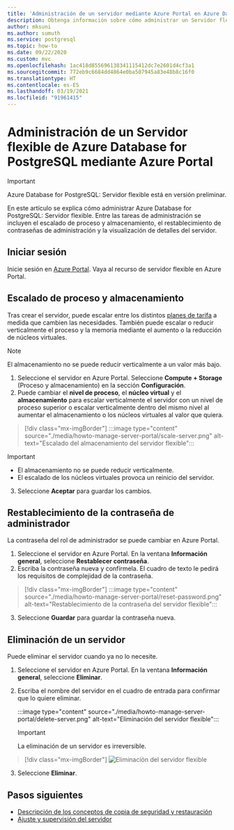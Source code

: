 ```yaml
---
title: 'Administración de un servidor mediante Azure Portal en Azure Database for PostgreSQL: Servidor flexible'
description: Obtenga información sobre cómo administrar un Servidor flexible de Azure Database for PostgreSQL desde Azure Portal.
author: mksuni
ms.author: sumuth
ms.service: postgresql
ms.topic: how-to
ms.date: 09/22/2020
ms.custom: mvc
ms.openlocfilehash: 1ac418d855696138341115412dc7e2601d4cf3a1
ms.sourcegitcommit: 772eb9c6684dd4864e0ba507945a83e48b8c16f0
ms.translationtype: HT
ms.contentlocale: es-ES
ms.lasthandoff: 03/19/2021
ms.locfileid: "91961415"
---
```

# <a name="manage-an-azure-database-for-postgresql---flexible-server-using-the-azure-portal"></a>Administración de un Servidor flexible de Azure Database for PostgreSQL mediante Azure Portal

> [!IMPORTANT]
> Azure Database for PostgreSQL: Servidor flexible está en versión preliminar.

En este artículo se explica cómo administrar Azure Database for PostgreSQL: Servidor flexible. Entre las tareas de administración se incluyen el escalado de proceso y almacenamiento, el restablecimiento de contraseñas de administración y la visualización de detalles del servidor.

## <a name="sign-in"></a>Iniciar sesión

Inicie sesión en [Azure Portal](https://portal.azure.com). Vaya al recurso de servidor flexible en Azure Portal.

## <a name="scale-compute-and-storage"></a>Escalado de proceso y almacenamiento

Tras crear el servidor, puede escalar entre los distintos [planes de tarifa](https://azure.microsoft.com/pricing/details/postgresql/) a medida que cambien las necesidades. También puede escalar o reducir verticalmente el proceso y la memoria mediante el aumento o la reducción de núcleos virtuales.

> [!NOTE]
> El almacenamiento no se puede reducir verticalmente a un valor más bajo.

1. Seleccione el servidor en Azure Portal. Seleccione **Compute + Storage** (Proceso y almacenamiento) en la sección **Configuración**.
2. Puede cambiar el **nivel de proceso**, el **núcleo virtual** y el **almacenamiento** para escalar verticalmente el servidor con un nivel de proceso superior o escalar verticalmente dentro del mismo nivel al aumentar el almacenamiento o los núcleos virtuales al valor que quiera.

> [!div class="mx-imgBorder"]
> :::image type="content" source="./media/howto-manage-server-portal/scale-server.png" alt-text="Escalado del almacenamiento del servidor flexible":::

> [!Important]
> - El almacenamiento no se puede reducir verticalmente.
> - El escalado de los núcleos virtuales provoca un reinicio del servidor.

3. Seleccione **Aceptar** para guardar los cambios.

## <a name="reset-admin-password"></a>Restablecimiento de la contraseña de administrador

La contraseña del rol de administrador se puede cambiar en Azure Portal.

1. Seleccione el servidor en Azure Portal. En la ventana **Información general**, seleccione **Restablecer contraseña**.
2. Escriba la contraseña nueva y confírmela. El cuadro de texto le pedirá los requisitos de complejidad de la contraseña.

> [!div class="mx-imgBorder"]
> :::image type="content" source="./media/howto-manage-server-portal/reset-password.png" alt-text="Restablecimiento de la contraseña del servidor flexible":::

3. Seleccione **Guardar** para guardar la contraseña nueva.

## <a name="delete-a-server"></a>Eliminación de un servidor

Puede eliminar el servidor cuando ya no lo necesite.

1. Seleccione el servidor en Azure Portal. En la ventana **Información general**, seleccione **Eliminar**.
2. Escriba el nombre del servidor en el cuadro de entrada para confirmar que lo quiere eliminar.

   :::image type="content" source="./media/howto-manage-server-portal/delete-server.png" alt-text="Eliminación del servidor flexible":::

   > [!IMPORTANT]
   > La eliminación de un servidor es irreversible.

  > [!div class="mx-imgBorder"]
  > ![Eliminación del servidor flexible](./media/howto-manage-server-portal/delete-server.png)  

3. Seleccione **Eliminar**.

## <a name="next-steps"></a>Pasos siguientes

- [Descripción de los conceptos de copia de seguridad y restauración](concepts-backup-restore.md)
- [Ajuste y supervisión del servidor](concepts-monitoring.md)
